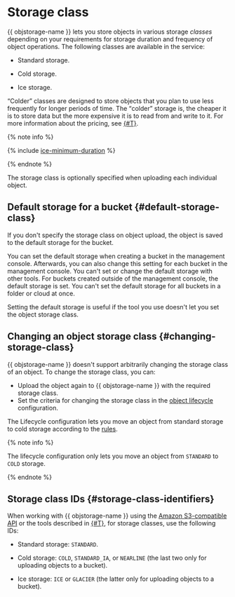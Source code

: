 # Storage class

{{ objstorage-name }} lets you store objects in various storage _classes_ depending on your requirements for storage duration and frequency of object operations. The following classes are available in the service:

* Standard storage.
* Cold storage.
   
* Ice storage.

<q>Colder</q> classes are designed to store objects that you plan to use less frequently for longer periods of time. The <q>colder</q> storage is, the cheaper it is to store data but the more expensive it is to read from and write to it. For more information about the pricing, see [{#T}](../pricing.md).


{% note info %}

{% include [ice-minimum-duration](../../_includes/storage/ice-minimum-duration.md) %}

{% endnote %}


The storage class is optionally specified when uploading each individual object.

## Default storage for a bucket {#default-storage-class}

If you don't specify the storage class on object upload, the object is saved to the default storage for the bucket.

You can set the default storage when creating a bucket in the management console. Afterwards, you can also change this setting for each bucket in the management console. You can't set or change the default storage with other tools. For buckets created outside of the management console, the default storage is set. You can't set the default storage for all buckets in a folder or cloud at once.

Setting the default storage is useful if the tool you use doesn't let you set the object storage class.

## Changing an object storage class {#changing-storage-class}

{{ objstorage-name }} doesn't support arbitrarily changing the storage class of an object. To change the storage class, you can:

- Upload the object again to {{ objstorage-name }} with the required storage class.
- Set the criteria for changing the storage class in the [object lifecycle](lifecycles.md) configuration.

The Lifecycle configuration lets you move an object from standard storage to cold storage according to the [rules](../s3/api-ref/lifecycles/xml-config.md).

{% note info %}

The lifecycle configuration only lets you move an object from `STANDARD` to `COLD` storage.

{% endnote %}


## Storage class IDs {#storage-class-identifiers}

When working with {{ objstorage-name }} using the [Amazon S3-compatible API](../s3/index.md) or the tools described in [{#T}](../tools/index.md), for storage classes, use the following IDs:

* Standard storage: `STANDARD`.
* Cold storage: `COLD`, `STANDARD_IA`, or `NEARLINE` (the last two only for uploading objects to a bucket).
   
* Ice storage: `ICE` or `GLACIER` (the latter only for uploading objects to a bucket).